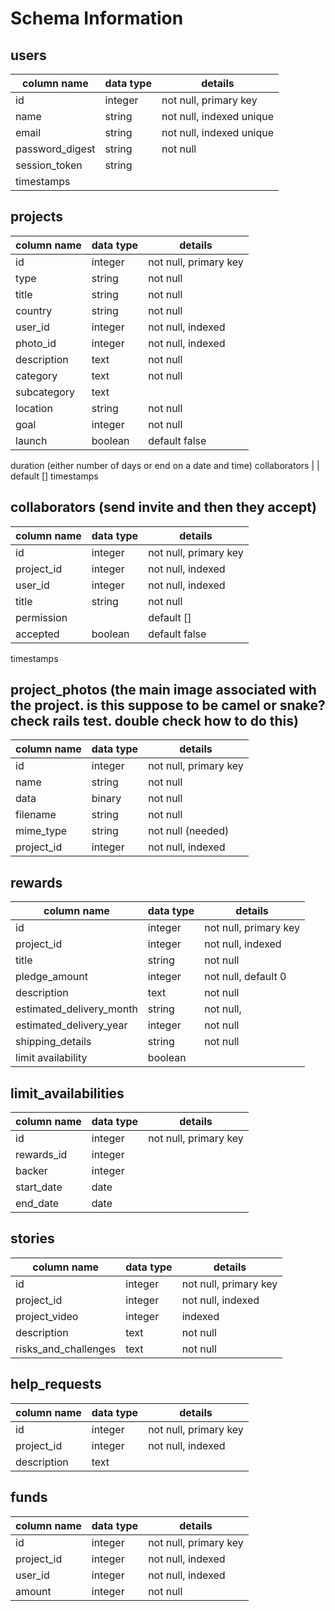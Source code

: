 # Schema Information

## users
column name      | data type | details
-----------------|-----------|-----------
id               | integer   | not null, primary key
name             | string    | not null, indexed unique
email            | string    | not null, indexed unique
password_digest  | string    | not null
session_token    | string    |
timestamps       |           |

## projects
column name       | data type | details
-------------------|-----------|-----------
id                 | integer   | not null, primary key
type               | string    | not null
title              | string    | not null
country            | string    | not null
user_id            | integer   | not null, indexed
photo_id           | integer   | not null, indexed
description        | text      | not null
category           | text      | not null
subcategory        | text      |
location           | string    | not null
goal               | integer   | not null
launch             | boolean   | default false
duration (either number of days or end on a date and time)
collaborators     |            | default []
timestamps


## collaborators (send invite and then they accept)
column name | data type | details
------------|-----------|-----------
id          | integer   | not null, primary key
project_id  | integer   | not null, indexed
user_id     | integer   | not null, indexed
title       | string    | not null
permission  |           | default []
accepted    | boolean   | default false  
timestamps  

## project_photos (the main image associated with the project. is this suppose to be camel or snake? check rails test. double check how to do this)
column name | data type | details
------------|-----------|-----------
id          | integer   | not null, primary key
name        | string    | not null
data        | binary    | not null
filename    | string    | not null
mime_type   | string    | not null (needed)
project_id  | integer   | not null, indexed

## rewards
column name | data type | details
------------|-----------|-----------
id          | integer   | not null, primary key
project_id  | integer   | not null, indexed
title       | string    | not null
pledge_amount | integer | not null, default 0
description | text      | not null
estimated_delivery_month | string | not null,
estimated_delivery_year | integer | not null
shipping_details  | string | not null
limit availability | boolean |

## limit_availabilities
column name | data type | details
------------|-----------|-----------
id          | integer   | not null, primary key
rewards_id  | integer   |
backer      | integer   |
start_date  | date      |
end_date    | date      |

## stories
column name   | data type | details
--------------|-----------|-----------
id            | integer   | not null, primary key
project_id    | integer   | not null, indexed
project_video | integer | indexed
description | text | not null
risks_and_challenges | text | not null


## help_requests
column name | data type | details
------------|-----------|-----------
id          | integer   | not null, primary key
project_id  | integer   | not null, indexed
description | text |

## funds
column name | data type | details
------------|-----------|-----------
id          | integer   | not null, primary key
project_id  | integer   | not null, indexed
user_id     | integer   | not null, indexed
amount      | integer   | not null  
